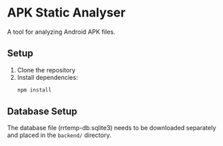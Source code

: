 
# APK Static Analyser

A tool for analyzing Android APK files.

## Setup

1. Clone the repository
2. Install dependencies:
   ```bash
   npm install
   ```

## Database Setup
The database file (rrtemp-db.sqlite3) needs to be downloaded separately and placed in the `backend/` directory.


